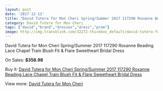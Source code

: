 ```yaml
---
layout: post
date: '2017-12-13'
title: "David Tutera for Mon Cheri Spring/Summer 2017 117290 Roxanne Beading Lace Chapel Train Blush Fit & Flare Sweetheart Bridal Dress"
category: David Tutera for Mon Cheri
tags: ["david","brand","dresses","dress","prom"]
image: http://img.transblink.com/32272-thickbox_default/david-tutera-for-mon-cheri-spring-summer-2017-117290-roxanne-beading-lace-chapel-train-blush-fit-flare-sweetheart-bridal-dress.jpg
---
```

David Tutera for Mon Cheri Spring/Summer 2017 117290 Roxanne Beading Lace Chapel Train Blush Fit & Flare Sweetheart Bridal Dress

On Sales: **$358.98**
<a href="https://www.transblink.com/en/david-tutera-for-mon-cheri/10890-david-tutera-for-mon-cheri-spring-summer-2017-117290-roxanne-beading-lace-chapel-train-blush-fit-flare-sweetheart-bridal-dress.html"><amp-img layout="responsive" width="600" height="600" src="//img.transblink.com/32272-thickbox_default/david-tutera-for-mon-cheri-spring-summer-2017-117290-roxanne-beading-lace-chapel-train-blush-fit-flare-sweetheart-bridal-dress.jpg" alt="David Tutera for Mon Cheri Spring/Summer 2017 117290 Roxanne Beading Lace Chapel Train Blush Fit & Flare Sweetheart Bridal Dress 0" /></a>
<a href="https://www.transblink.com/en/david-tutera-for-mon-cheri/10890-david-tutera-for-mon-cheri-spring-summer-2017-117290-roxanne-beading-lace-chapel-train-blush-fit-flare-sweetheart-bridal-dress.html"><amp-img layout="responsive" width="600" height="600" src="//img.transblink.com/32276-thickbox_default/david-tutera-for-mon-cheri-spring-summer-2017-117290-roxanne-beading-lace-chapel-train-blush-fit-flare-sweetheart-bridal-dress.jpg" alt="David Tutera for Mon Cheri Spring/Summer 2017 117290 Roxanne Beading Lace Chapel Train Blush Fit & Flare Sweetheart Bridal Dress 1" /></a>
<a href="https://www.transblink.com/en/david-tutera-for-mon-cheri/10890-david-tutera-for-mon-cheri-spring-summer-2017-117290-roxanne-beading-lace-chapel-train-blush-fit-flare-sweetheart-bridal-dress.html"><amp-img layout="responsive" width="600" height="600" src="//img.transblink.com/32275-thickbox_default/david-tutera-for-mon-cheri-spring-summer-2017-117290-roxanne-beading-lace-chapel-train-blush-fit-flare-sweetheart-bridal-dress.jpg" alt="David Tutera for Mon Cheri Spring/Summer 2017 117290 Roxanne Beading Lace Chapel Train Blush Fit & Flare Sweetheart Bridal Dress 2" /></a>
<a href="https://www.transblink.com/en/david-tutera-for-mon-cheri/10890-david-tutera-for-mon-cheri-spring-summer-2017-117290-roxanne-beading-lace-chapel-train-blush-fit-flare-sweetheart-bridal-dress.html"><amp-img layout="responsive" width="600" height="600" src="//img.transblink.com/32274-thickbox_default/david-tutera-for-mon-cheri-spring-summer-2017-117290-roxanne-beading-lace-chapel-train-blush-fit-flare-sweetheart-bridal-dress.jpg" alt="David Tutera for Mon Cheri Spring/Summer 2017 117290 Roxanne Beading Lace Chapel Train Blush Fit & Flare Sweetheart Bridal Dress 3" /></a>
<a href="https://www.transblink.com/en/david-tutera-for-mon-cheri/10890-david-tutera-for-mon-cheri-spring-summer-2017-117290-roxanne-beading-lace-chapel-train-blush-fit-flare-sweetheart-bridal-dress.html"><amp-img layout="responsive" width="600" height="600" src="//img.transblink.com/32273-thickbox_default/david-tutera-for-mon-cheri-spring-summer-2017-117290-roxanne-beading-lace-chapel-train-blush-fit-flare-sweetheart-bridal-dress.jpg" alt="David Tutera for Mon Cheri Spring/Summer 2017 117290 Roxanne Beading Lace Chapel Train Blush Fit & Flare Sweetheart Bridal Dress 4" /></a>

Buy it: [David Tutera for Mon Cheri Spring/Summer 2017 117290 Roxanne Beading Lace Chapel Train Blush Fit & Flare Sweetheart Bridal Dress](https://www.transblink.com/en/david-tutera-for-mon-cheri/10890-david-tutera-for-mon-cheri-spring-summer-2017-117290-roxanne-beading-lace-chapel-train-blush-fit-flare-sweetheart-bridal-dress.html "David Tutera for Mon Cheri Spring/Summer 2017 117290 Roxanne Beading Lace Chapel Train Blush Fit & Flare Sweetheart Bridal Dress")

View more: [David Tutera for Mon Cheri](https://www.transblink.com/en/98-david-tutera-for-mon-cheri "David Tutera for Mon Cheri")